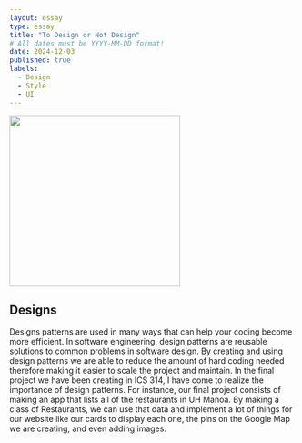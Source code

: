 ```yaml
---
layout: essay
type: essay
title: "To Design or Not Design"
# All dates must be YYYY-MM-DD format!
date: 2024-12-03
published: true
labels:
  - Design
  - Style
  - UI
---
```


<img width="300px" class="rounded float-start pe-4" src="https://encrypted-tbn0.gstatic.com/images?q=tbn:ANd9GcSup0JkKRciDsp3bufhEE0RNFvRdDMQIOi_Hg&s">

## Designs

<p>Designs patterns are used in many ways that can help your coding become more efficient. In software engineering, design patterns are reusable solutions to common problems in software design. By creating and using design patterns we are able to reduce the amount of hard coding needed therefore making it easier to scale the project and maintain. In the final project we have been creating in ICS 314, I have come to realize the importance of design patterns. For instance, our final project consists of making an app that lists all of the restaurants in UH Manoa. By making a class of Restaurants, we can use that data and implement a lot of things for our website like our cards to display each one, the pins on the Google Map we are creating, and even adding images. 
